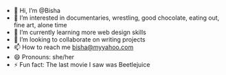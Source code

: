 - 👋 Hi, I’m @Bisha
- 👀 I’m interested in documentaries, wrestling, good chocolate, eating out, fine art, alone time
- 🌱 I’m currently learning more web design skills
- 💞️ I’m looking to collaborate on writing projects
- 📫 How to reach me bisha@myyahoo.com
- 😄 Pronouns: she/her
- ⚡ Fun fact: The last movie I saw was Beetlejuice

<!---
BishaTram/BishaTram is a ✨ special ✨ repository because its `README.md` (this file) appears on your GitHub profile.
You can click the Preview link to take a look at your changes.
--->
